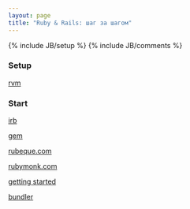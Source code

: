 ```yaml
---
layout: page
title: "Ruby & Rails: шаг за шагом"
---
```

{% include JB/setup %}
{% include JB/comments %}

### Setup

[rvm](http://beginrescueend.com/)

### Start

[irb](http://ru.wikipedia.org/wiki/Interactive_Ruby_Shell)

[gem](http://ru.wikipedia.org/wiki/RubyGems)

[rubeque.com](http://rubeque.com/)

[rubymonk.com](http://rubymonk.com/)

[getting started](http://guides.rubyonrails.org/getting_started.html)

[bundler](http://gembundler.com/)
